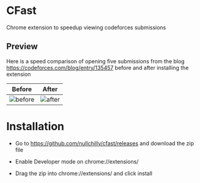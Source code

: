 # CFast

Chrome extension to speedup viewing codeforces submissions

## Preview

Here is a speed comparison of opening five submissions from the blog https://codeforces.com/blog/entry/135457 before and after installing the extension

| Before | After |
| ------ | ----- |
| ![before](https://github.com/user-attachments/assets/a3ebc3b0-eada-4f9e-bcde-b23ff60c4f38) | ![after](https://github.com/user-attachments/assets/0c878407-61a3-463b-a480-e66c0134e05d) |

# Installation

- Go to https://github.com/nullchilly/cfast/releases and download the zip file

- Enable Developer mode on chrome://extensions/

- Drag the zip into chrome://extensions/ and click install
